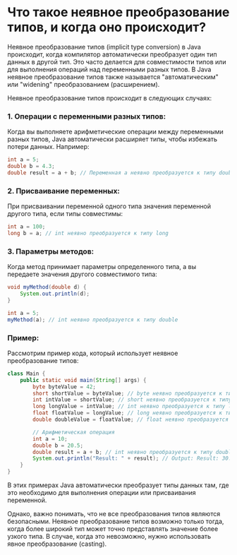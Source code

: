 # Что такое неявное преобразование типов, и когда оно происходит?

Неявное преобразование типов (implicit type conversion) в Java происходит, когда компилятор автоматически преобразует один тип данных в другой тип. Это часто делается для совместимости типов или для выполнения операций над переменными разных типов. В Java неявное преобразование типов также называется "автоматическим" или "widening" преобразованием (расширением).

Неявное преобразование типов происходит в следующих случаях:

### 1. Операции с переменными разных типов:
Когда вы выполняете арифметические операции между переменными разных типов, Java автоматически расширяет типы, чтобы избежать потери данных. Например:
```java
int a = 5;
double b = 4.3;
double result = a + b; // Переменная a неявно преобразуется к типу double
```

### 2. Присваивание переменных:
При присваивании переменной одного типа значения переменной другого типа, если типы совместимы:
```java
int a = 100;
long b = a; // int неявно преобразуется к типу long
```

### 3. Параметры методов:
Когда метод принимает параметры определенного типа, а вы передаете значения другого совместимого типа:
```java
void myMethod(double d) {
    System.out.println(d);
}

int a = 5;
myMethod(a); // int неявно преобразуется к типу double
```

### Пример:
Рассмотрим пример кода, который использует неявное преобразование типов:
```java
class Main {
    public static void main(String[] args) {
        byte byteValue = 42;
        short shortValue = byteValue; // byte неявно преобразуется к типу short
        int intValue = shortValue; // short неявно преобразуется к типу int
        long longValue = intValue; // int неявно преобразуется к типу long
        float floatValue = longValue; // long неявно преобразуется к типу float
        double doubleValue = floatValue; // float неявно преобразуется к типу double

        // Арифметическая операция
        int a = 10;
        double b = 20.5;
        double result = a + b; // int неявно преобразуется к типу double
        System.out.println("Result: " + result); // Output: Result: 30.5
    }
}
```

В этих примерах Java автоматически преобразует типы данных там, где это необходимо для выполнения операции или присваивания переменной.

Однако, важно понимать, что не все преобразования типов являются безопасными. Неявное преобразование типов возможно только тогда, когда более широкий тип может точно представлять значение более узкого типа. В случае, когда это невозможно, нужно использовать явное преобразование (casting).